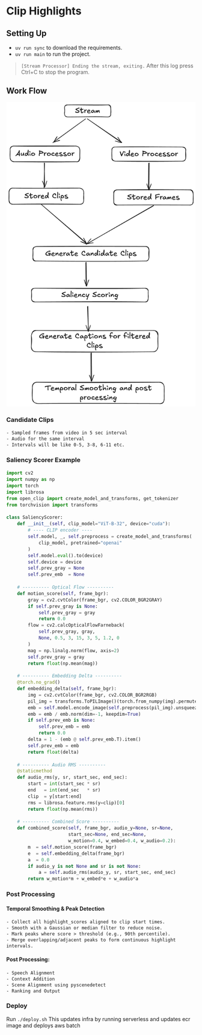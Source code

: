 # Clip Highlights

## Setting Up

- `uv run sync` to download the requirements.
- `uv run main` to run the project.

> `[Stream Processor] Ending the stream, exiting.` After this log press Ctrl+C to stop the program.

## Work Flow

![Work Flow](./workflow.png)

### Candidate Clips

    - Sampled frames from video in 5 sec interval
    - Audio for the same interval
    - Intervals will be like 0-5, 3-8, 6-11 etc.

### Saliency Scorer Example

```python
import cv2
import numpy as np
import torch
import librosa
from open_clip import create_model_and_transforms, get_tokenizer
from torchvision import transforms

class SaliencyScorer:
    def __init__(self, clip_model="ViT-B-32", device="cuda"):
        # ---- CLIP encoder ----
        self.model, _, self.preprocess = create_model_and_transforms(
            clip_model, pretrained="openai"
        )
        self.model.eval().to(device)
        self.device = device
        self.prev_gray = None
        self.prev_emb  = None

    # ---------- Optical Flow ----------
    def motion_score(self, frame_bgr):
        gray = cv2.cvtColor(frame_bgr, cv2.COLOR_BGR2GRAY)
        if self.prev_gray is None:
            self.prev_gray = gray
            return 0.0
        flow = cv2.calcOpticalFlowFarneback(
            self.prev_gray, gray,
            None, 0.5, 3, 15, 3, 5, 1.2, 0
        )
        mag = np.linalg.norm(flow, axis=2)
        self.prev_gray = gray
        return float(np.mean(mag))

    # ---------- Embedding Delta ----------
    @torch.no_grad()
    def embedding_delta(self, frame_bgr):
        img = cv2.cvtColor(frame_bgr, cv2.COLOR_BGR2RGB)
        pil_img = transforms.ToPILImage()(torch.from_numpy(img).permute(2,0,1))
        emb = self.model.encode_image(self.preprocess(pil_img).unsqueeze(0).to(self.device))
        emb = emb / emb.norm(dim=-1, keepdim=True)
        if self.prev_emb is None:
            self.prev_emb = emb
            return 0.0
        delta = 1 - (emb @ self.prev_emb.T).item()
        self.prev_emb = emb
        return float(delta)

    # ---------- Audio RMS ----------
    @staticmethod
    def audio_rms(y, sr, start_sec, end_sec):
        start = int(start_sec * sr)
        end   = int(end_sec   * sr)
        clip  = y[start:end]
        rms = librosa.feature.rms(y=clip)[0]
        return float(np.mean(rms))

    # ---------- Combined Score ----------
    def combined_score(self, frame_bgr, audio_y=None, sr=None,
                       start_sec=None, end_sec=None,
                       w_motion=0.4, w_embed=0.4, w_audio=0.2):
        m  = self.motion_score(frame_bgr)
        e  = self.embedding_delta(frame_bgr)
        a  = 0.0
        if audio_y is not None and sr is not None:
            a = self.audio_rms(audio_y, sr, start_sec, end_sec)
        return w_motion*m + w_embed*e + w_audio*a
```

### Post Processing

#### Temporal Smoothing & Peak Detection

    - Collect all highlight_scores aligned to clip start times.
    - Smooth with a Gaussian or median filter to reduce noise.
    - Mark peaks where score > threshold (e.g., 90th percentile).
    - Merge overlapping/adjacent peaks to form continuous highlight intervals.

#### Post Processing:

    - Speech Alignment
    - Context Addition
    - Scene Alignment using pyscenedetect
    - Ranking and Output

### Deploy
Run `./deploy.sh` 
This updates infra by running serverless and updates ecr image and deploys aws batch